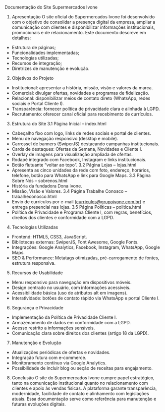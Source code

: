 
Documentação do Site Supermercados Ivone
1. Apresentação
O site oficial do Supermercados Ivone foi desenvolvido com o objetivo de consolidar a presença digital da empresa, ampliar a comunicação com clientes e disponibilizar informações institucionais, promocionais e de relacionamento.
Este documento descreve em detalhes:
- Estrutura de páginas;
- Funcionalidades implementadas;
- Tecnologias utilizadas;
- Recursos de integração;
- Diretrizes de manutenção e evolução.

2. Objetivos do Projeto
- Institucional: apresentar a história, missão, visão e valores da marca.
- Comercial: divulgar ofertas, novidades e programas de fidelização.
- Relacional: disponibilizar meios de contato direto (WhatsApp, redes sociais e Portal Cliente I).
- Transparência: fornecer política de privacidade clara e alinhada à LGPD.
- Recrutamento: oferecer canal oficial para recebimento de currículos.

3. Estrutura do Site
3.1 Página Inicial – index.html
- Cabeçalho fixo com logo, links de redes sociais e portal de clientes.
- Menu de navegação responsivo (desktop e mobile).
- Carrossel de banners (SwiperJS) destacando campanhas institucionais.
- Cards de destaques: Ofertas da Semana, Novidades e Cliente I.
- Overlay de imagens para visualização ampliada de ofertas.
- Rodapé integrado com Facebook, Instagram e links institucionais.
- Botão flutuante “voltar ao topo”.
3.2 Página Lojas – lojas.html
- Apresenta as cinco unidades da rede com foto, endereço, horários, telefone, botão para WhatsApp e link para Google Maps.
3.3 Página Sobre Nós – sobrenos.html
- História da fundadora Dona Ivone.
- Missão, Visão e Valores.
3.4 Página Trabalhe Conosco – trabalheconosco.html
- Envio de currículos por e-mail (curriculos@grupoivone.com.br) e entrega presencial nas lojas.
3.5 Página Políticas – politica.html
- Política de Privacidade e Programa Cliente I, com regras, benefícios, direitos dos clientes e conformidade com a LGPD.

4. Tecnologias Utilizadas
- Frontend: HTML5, CSS3, JavaScript.
- Bibliotecas externas: SwiperJS, Font Awesome, Google Fonts.
- Integrações: Google Analytics, Facebook, Instagram, WhatsApp, Google Maps.
- SEO & Performance: Metatags otimizadas, pré-carregamento de fontes, estrutura responsiva.
  
5. Recursos de Usabilidade
- Menu responsivo para navegação em dispositivos móveis.
- Design centrado no usuário, com informações acessíveis.
- Acessibilidade básica (uso de atributos alt em imagens).
- Interatividade: botões de contato rápido via WhatsApp e portal Cliente I.
  
6. Segurança e Privacidade
- Implementação da Política de Privacidade Cliente I.
- Armazenamento de dados em conformidade com a LGPD.
- Acesso restrito a informações sensíveis.
- Comunicação clara sobre direitos dos clientes (artigo 18 da LGPD).
  
7. Manutenção e Evolução
- Atualizações periódicas de ofertas e novidades.
- Integração futura com e-commerce.
- Monitoramento contínuo via Google Analytics.
- Possibilidade de incluir blog ou seção de receitas para engajamento.



8. Conclusão
O site do Supermercados Ivone cumpre papel estratégico, tanto na comunicação institucional quanto no relacionamento com clientes e apoio às vendas físicas.
A plataforma garante transparência, modernidade, facilidade de contato e alinhamento com legislações atuais.
Essa documentação serve como referência para manutenção e futuras evoluções digitais.

